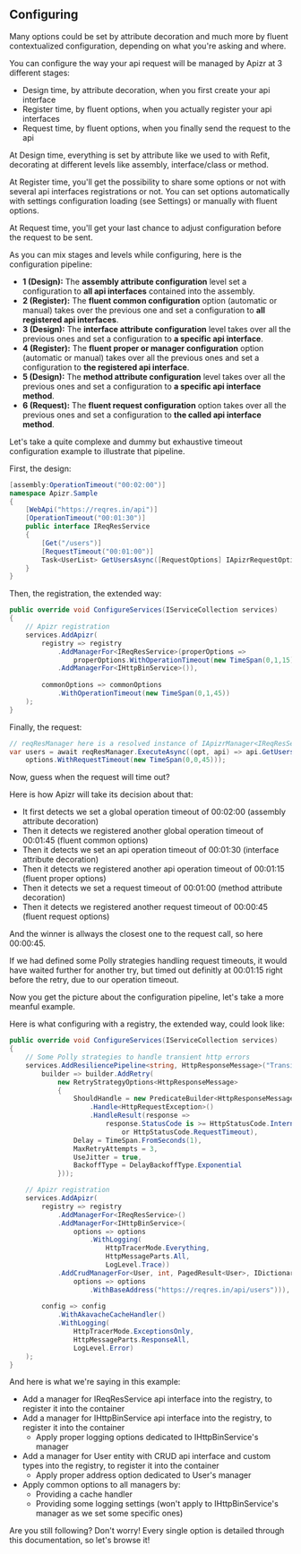﻿## Configuring

Many options could be set by attribute decoration and much more by fluent contextualized configuration, depending on what you're asking and where.

You can configure the way your api request will be managed by Apizr at 3 different stages:
- Design time, by attribute decoration, when you first create your api interface
- Register time, by fluent options, when you actually register your api interfaces
- Request time, by fluent options, when you finally send the request to the api

At Design time, everything is set by attribute like we used to with Refit, decorating at different levels like assembly, interface/class or method.

At Register time, you'll get the possibility to share some options or not with several api interfaces registrations or not. You can set options automatically with settings configuration loading (see Settings) or manually with fluent options.

At Request time, you'll get your last chance to adjust configuration before the request to be sent.

As you can mix stages and levels while configuring, here is the configuration pipeline:

- **1 (Design):** The **assembly attribute configuration** level set a configuration to **all api interfaces** contained into the assembly.
- **2 (Register):** The **fluent common configuration** option (automatic or manual) takes over the previous one and set a configuration to **all registered api interfaces**.
- **3 (Design):** The **interface attribute configuration** level takes over all the previous ones and set a configuration to **a specific api interface**.
- **4 (Register):** The **fluent proper or manager configuration** option (automatic or manual) takes over all the previous ones and set a configuration to **the registered api interface**.
- **5 (Design):** The **method attribute configuration** level takes over all the previous ones and set a configuration to **a specific api interface method**.
- **6 (Request):** The **fluent request configuration** option takes over all the previous ones and set a configuration to **the called api interface method**.


Let's take a quite complexe and dummy but exhaustive timeout configuration example to illustrate that pipeline.

First, the design:
```csharp
[assembly:OperationTimeout("00:02:00")]
namespace Apizr.Sample
{
    [WebApi("https://reqres.in/api")]
    [OperationTimeout("00:01:30")]
    public interface IReqResService
    {
        [Get("/users")]
        [RequestTimeout("00:01:00")]
        Task<UserList> GetUsersAsync([RequestOptions] IApizrRequestOptions options);
    }
}
```

Then, the registration, the extended way:

```csharp
public override void ConfigureServices(IServiceCollection services)
{
    // Apizr registration
    services.AddApizr(
        registry => registry
            .AddManagerFor<IReqResService>(properOptions => 
                properOptions.WithOperationTimeout(new TimeSpan(0,1,15)))
            .AddManagerFor<IHttpBinService>()),
    
        commonOptions => commonOptions
            .WithOperationTimeout(new TimeSpan(0,1,45))
    );
}
```

Finally, the request:
```csharp
// reqResManager here is a resolved instance of IApizrManager<IReqResService>>
var users = await reqResManager.ExecuteAsync((opt, api) => api.GetUsersAsync(opt), options => 
	options.WithRequestTimeout(new TimeSpan(0,0,45)));
```

Now, guess when the request will time out?

Here is how Apizr will take its decision about that:
- It first detects we set a global operation timeout of 00:02:00 (assembly attribute decoration)
- Then it detects we registered another global operation timeout of 00:01:45 (fluent common options)
- Then it detects we set an api operation timeout of 00:01:30 (interface attribute decoration)
- Then it detects we registered another api operation timeout of 00:01:15 (fluent proper options)
- Then it detects we set a request timeout of 00:01:00 (method attribute decoration)
- Then it detects we registered another request timeout of 00:00:45 (fluent request options)

And the winner is allways the closest one to the request call, so here 00:00:45.

If we had defined some Polly strategies handling request timeouts, it would have waited further for another try, but timed out definitly at 00:01:15 right before the retry, due to our operation timeout.

Now you get the picture about the configuration pipeline, let's take a more meanful example.

Here is what configuring with a registry, the extended way, could look like:

```csharp
public override void ConfigureServices(IServiceCollection services)
{
    // Some Polly strategies to handle transient http errors
    services.AddResiliencePipeline<string, HttpResponseMessage>("TransientHttpError",
        builder => builder.AddRetry(
            new RetryStrategyOptions<HttpResponseMessage>
            {
                ShouldHandle = new PredicateBuilder<HttpResponseMessage>()
                    .Handle<HttpRequestException>()
                    .HandleResult(response =>
                        response.StatusCode is >= HttpStatusCode.InternalServerError
                            or HttpStatusCode.RequestTimeout),
                Delay = TimeSpan.FromSeconds(1),
                MaxRetryAttempts = 3,
                UseJitter = true,
                BackoffType = DelayBackoffType.Exponential
            }));

    // Apizr registration
    services.AddApizr(
        registry => registry
            .AddManagerFor<IReqResService>()
            .AddManagerFor<IHttpBinService>(
                options => options
                    .WithLogging(
                        HttpTracerMode.Everything, 
                        HttpMessageParts.All, 
                        LogLevel.Trace))
            .AddCrudManagerFor<User, int, PagedResult<User>, IDictionary<string, object>>(
                options => options
                    .WithBaseAddress("https://reqres.in/api/users"))),
    
        config => config
            .WithAkavacheCacheHandler()
            .WithLogging(
                HttpTracerMode.ExceptionsOnly, 
                HttpMessageParts.ResponseAll, 
                LogLevel.Error)
    );
}
```

And here is what we're saying in this example:
- Add a manager for IReqResService api interface into the registry, to register it into the container
- Add a manager for IHttpBinService api interface into the registry, to register it into the container
  - Apply proper logging options dedicated to IHttpBinService's manager
- Add a manager for User entity with CRUD api interface and custom types into the registry, to register it into the container
  - Apply proper address option dedicated to User's manager
- Apply common options to all managers by:
  - Providing a cache handler
  - Providing some logging settings (won't apply to IHttpBinService's manager as we set some specific ones)

Are you still following? Don't worry! Every single option is detailed through this documentation, so let's browse it!